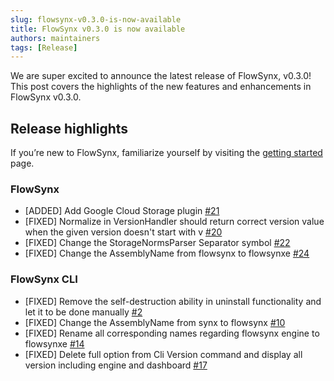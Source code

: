 ```yaml
---
slug: flowsynx-v0.3.0-is-now-available
title: FlowSynx v0.3.0 is now available
authors: maintainers
tags: [Release]
---
```


We are super excited to announce the latest release of FlowSynx, v0.3.0! This post covers the highlights of the new features and enhancements in FlowSynx v0.3.0.

## Release highlights
If you’re new to FlowSynx, familiarize yourself by visiting the [getting started](/docs/category/getting-started) page.

### FlowSynx
- [ADDED] Add Google Cloud Storage plugin [#21](https://github.com/flowsynx/flowsynx/issues/21)
- [FIXED] Normalize in VersionHandler should return correct version value when the given version doesn't start with v [#20](https://github.com/flowsynx/flowsynx/issues/20)
- [FIXED] Change the StorageNormsParser Separator symbol [#22](https://github.com/flowsynx/flowsynx/issues/22)
- [FIXED] Change the AssemblyName from flowsynx to flowsynxe [#24](https://github.com/flowsynx/flowsynx/issues/24)

### FlowSynx CLI
- [FIXED] Remove the self-destruction ability in uninstall functionality and let it to be done manually [#2](https://github.com/flowsynx/cli/issues/2)
- [FIXED] Change the AssemblyName from synx to flowsynx [#10](https://github.com/flowsynx/cli/issues/10)
- [FIXED] Rename all corresponding names regarding flowsynx engine to flowsynxe [#14](https://github.com/flowsynx/cli/issues/14)
- [FIXED] Delete full option from Cli Version command and display all version including engine and dashboard [#17](https://github.com/flowsynx/cli/issues/17)